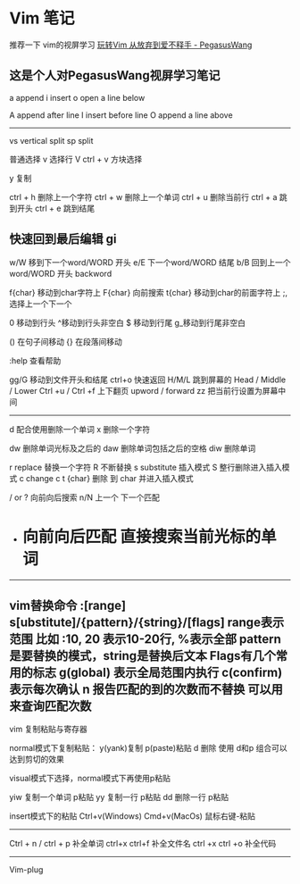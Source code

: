 # Vim 笔记

推荐一下 vim的视屏学习
[玩转Vim 从放弃到爱不释手 - PegasusWang](https://www.imooc.com/learn/1129)

这是个人对PegasusWang视屏学习笔记
---

a append i insert o open a line below

A append after line I insert before line O append a line above

---

vs vertical split sp split

普通选择 v 选择行 V ctrl + v 方块选择

y 复制

ctrl + h 删除上一个字符 ctrl + w 删除上一个单词 ctrl + u 删除当前行 ctrl + a 跳到开头 ctrl + e 跳到结尾

快速回到最后编辑 gi
---

w/W 移到下一个word/WORD 开头 e/E 下一个word/WORD 结尾 b/B 回到上一个word/WORD 开头 backword

f{char} 移动到char字符上 F{char} 向前搜索 t{char} 移动到char的前面字符上 ;,选择上一个下一个

0 移动到行头 ^移动到行头非空白 $ 移动到行尾 g_移动到行尾非空白

() 在句子间移动 {} 在段落间移动

:help 查看帮助

gg/G 移动到文件开头和结尾 ctrl+o 快速返回 H/M/L 跳到屏幕的 Head / Middle / Lower Ctrl +u / Ctrl +f 上下翻页 upword / forward zz 把当前行设置为屏幕中间

---

d 配合使用删除一个单词 x 删除一个字符

dw 删除单词光标及之后的 daw 删除单词包括之后的空格 diw 删除单词

r replace 替换一个字符 R 不断替换 s substitute 插入模式 S 整行删除进入插入模式 c change c t {char} 删除 到 char 并进入插入模式

/ or ? 向前向后搜索 n/N 上一个 下一个匹配

* # 向前向后匹配 直接搜索当前光标的单词

---

vim替换命令
:[range] s[ubstitute]/{pattern}/{string}/[flags]
range表示范围 比如 :10, 20 表示10-20行, %表示全部 pattern是要替换的模式，string是替换后文本 Flags有几个常用的标志 g(global) 表示全局范围内执行 c(confirm) 表示每次确认 n
报告匹配的到的次数而不替换 可以用来查询匹配次数
---

vim 复制粘贴与寄存器

normal模式下复制粘贴： y(yank)复制 p(paste)粘贴 d 删除 使用 d和p 组合可以达到剪切的效果

visual模式下选择，normal模式下再使用p粘贴

yiw 复制一个单词 p粘贴 yy 复制一行 p粘贴 dd 删除一行 p粘贴

insert模式下的粘贴 Ctrl+v(Windows)
Cmd+v(MacOs)
鼠标右键-粘贴

---


Ctrl + n / ctrl + p 补全单词 ctrl+x ctrl+f 补全文件名 ctrl +x ctrl +o 补全代码

---

Vim-plug


